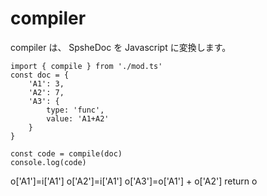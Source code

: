 # compiler
compiler は、 SpsheDoc を Javascript に変換します。

```
import { compile } from './mod.ts'
const doc = {
	'A1': 3,
	'A2': 7,
	'A3': {
		type: 'func',
		value: 'A1+A2'
	}
}

const code = compile(doc)
console.log(code)

```
o['A1']=i['A1']
o['A2']=i['A1']
o['A3']=o['A1'] + o['A2']
return o
```
